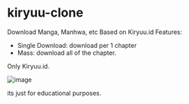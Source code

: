 # kiryuu-clone
Download Manga, Manhwa, etc Based on Kiryuu.id
Features:
- Single Download: download per 1 chapter
- Mass: download all of the chapter.

Only Kiryuu.id.

![image](https://github.com/heriko4046/kiryuu-clone/assets/118543625/4a8a15b7-c241-414c-8ee2-d7584b75e7ca)

its just for educational purposes.
